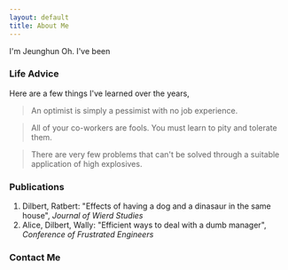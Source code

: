 ```yaml
---
layout: default
title: About Me
---
```


<!-- <img class="profile-picture" src="{{site.baseurl}}/{{site.profile-picture}}"> -->

I'm Jeunghun Oh. I've been



### Life Advice
Here are a few things I've learned over the years,
> An optimist is simply a pessimist with no job experience.

> All of your co-workers are fools. You must learn to pity and tolerate them.

> There are very few problems that can't be solved through a suitable application of high explosives.

### Publications
1. Dilbert, Ratbert: "Effects of having a dog and a dinasaur in the same house", _Journal of Wierd Studies_
2. Alice, Dilbert, Wally: "Efficient ways to deal with a dumb manager", _Conference of Frustrated Engineers_

### Contact Me


